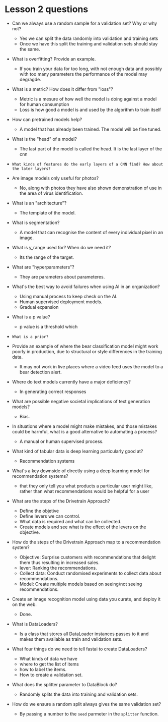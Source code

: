 # Lesson 2 questions

* Can we always use a random sample for a validation set? Why or why not?
  * Yes we can split the data randomly into validation and training sets
  * Once we have this split the training and validation sets should stay the same.
  
* What is overfitting? Provide an example.
  * If you train your data for too long, with not enough data and possibly with too many parameters the performance of the model may degragde.
  
* What is a metric? How does it differ from "loss"?
  * Metric is a mesure of how well the model is doing against a model for human consumption
  * Loss is  how good a model is and used by the algorithm to train itself

* How can pretrained models help?
  * A model that has already been trained. The model will be fine tuned.

* What is the "head" of a model?
  * The last part of the model is called the head. It is the last layer of the cnn

* `What kinds of features do the early layers of a CNN find? How about the later layers?`
  
* Are image models only useful for photos?
  * No, along with photos they have also shown demonstration of use in the area of virus identification.

* What is an "architecture"?
  * The template of the model.

* What is segmentation?
  * A model that can recognise the content of every individual pixel in an image.

* What is y_range used for? When do we need it?
  * Its the range of the target.

* What are "hyperparameters"?
  * They are parameters about parameteres.

* What's the best way to avoid failures when using AI in an organization?
  * Using manual process to keep check on the AI.
  * Human supervised deployment models.
  * Gradual expansion

* What is a p value?
  * p value is a threshold which 

* `What is a prior?`

* Provide an example of where the bear classification model might work poorly in production, due to structural or style differences in the training data.
  * It may not work in live places where a video feed uses the model to a bear detection alert.

* Where do text models currently have a major deficiency?
  * In generating correct responses

* What are possible negative societal implications of text generation models?
  * Bias.
  
* In situations where a model might make mistakes, and those mistakes could be harmful, what is a good alternative to automating a process?
  * A manual or human supervised process.
  
* What kind of tabular data is deep learning particularly good at?
  * Recommendation systems

* What's a key downside of directly using a deep learning model for recommendation systems?
  * that they only tell you what products a particular user might like, rather than what recommendations would be helpful for a user

* What are the steps of the Drivetrain Approach?
  * Define the objetive
  * Define levers we can control.
  * What data is required and what can be collected.
  * Create models and see what is the effect of the levers on the objective.

* How do the steps of the Drivetrain Approach map to a recommendation system?
  * Objective: Surprise customers with recommendations that delight them thus resulting in increased sales.
  * lever: Ranking the recommendations.
  * Collect data: Conduct randomised experiments to collect data about recommendations.
  * Model: Create multiple models based on seeing/not seeing recommendations.

* Create an image recognition model using data you curate, and deploy it on the web.
  * Done.

* What is DataLoaders?
  * Is a class that stores all DataLoader instances passes to it and makes them available as train and validation sets.

* What four things do we need to tell fastai to create DataLoaders?
  * What kinds of data we have
  * where to get the list of items
  * how to label the items.
  * How to create a validation set.

* What does the splitter parameter to DataBlock do?
  * Randomly splits the data into training and validation sets.
  
* How do we ensure a random split always gives the same validation set?
  * By passing a number to the `seed` parmeter in the `splitter` function.
